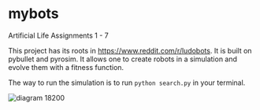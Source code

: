 # mybots
Artificial Life Assignments 1 - 7

This project has its roots in https://www.reddit.com/r/ludobots. It is built on pybullet and pyrosim. It allows one to create robots in a simulation and evolve them with a fitness function. 

The way to run the simulation is to run `python search.py` in your terminal. 

![diagram 18200](https://user-images.githubusercontent.com/108431409/220508501-b4ff1ff8-ca8e-44ad-b942-ec91a88166bc.jpg)
